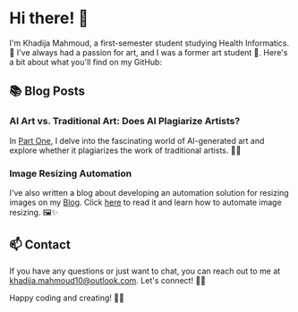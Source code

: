 # Hi there! 👋

I'm Khadija Mahmoud, a first-semester student studying Health Informatics. 🏥 I've always had a passion for art, and I was a former art student 🎨. Here's a bit about what you'll find on my GitHub:

## 📚 Blog Posts

### AI Art vs. Traditional Art: Does AI Plagiarize Artists?

In [Part One](Part_1.md), I delve into the fascinating world of AI-generated art and explore whether it plagiarizes the work of traditional artists. 🤖🎨

### Image Resizing Automation

I've also written a blog about developing an automation solution for resizing images on my [Blog](Part_1.md). Click [here](Automation_Blog/Problem_and_Context.md) to read it and learn how to automate image resizing. 🖼️✨


## 📫 Contact

If you have any questions or just want to chat, you can reach out to me at [khadija.mahmoud10@outlook.com](mailto:khadija.mahmoud10@outlook.com). Let's connect! 📧🤝

Happy coding and creating! 🚀🎉
